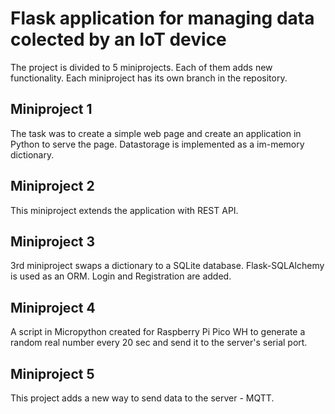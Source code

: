 # Flask application for managing data colected by an IoT device

The project is divided to 5 miniprojects. Each of them adds new functionality. Each miniproject has its own branch in the repository.

## Miniproject 1
The task was to create a simple web page and create an application in Python to serve the page. Datastorage is implemented as a im-memory dictionary.

## Miniproject 2
This miniproject extends the application with REST API.

## Miniproject 3
3rd miniproject swaps a dictionary to a SQLite database. Flask-SQLAlchemy is used as an ORM. Login and Registration are added.

## Miniproject 4
A script in Micropython created for Raspberry Pi Pico WH to generate a random real number every 20 sec and send it to the server's serial port.

## Miniproject 5
This project adds a new way to send data to the server - MQTT.
